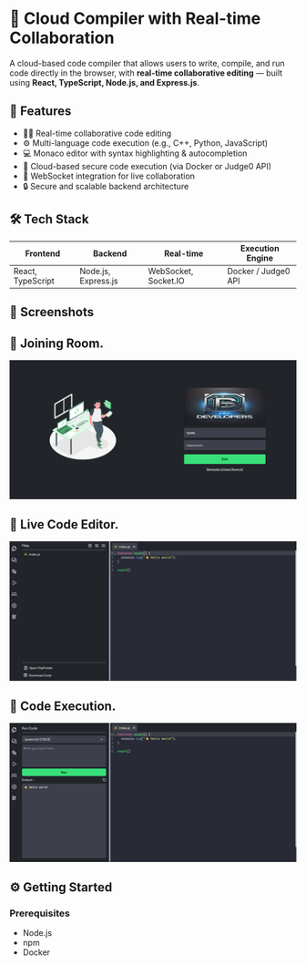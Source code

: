 # 🧠 Cloud Compiler with Real-time Collaboration

A cloud-based code compiler that allows users to write, compile, and run code directly in the browser, with **real-time collaborative editing** — built using **React, TypeScript, Node.js, and Express.js**.

## 🚀 Features

- 👨‍💻 Real-time collaborative code editing
- ⚙️ Multi-language code execution (e.g., C++, Python, JavaScript)
- 💻 Monaco editor with syntax highlighting & autocompletion
- 🧪 Cloud-based secure code execution (via Docker or Judge0 API)
- 📡 WebSocket integration for live collaboration
- 🔒 Secure and scalable backend architecture

## 🛠️ Tech Stack

| Frontend            | Backend               | Real-time         | Execution Engine    |
|---------------------|------------------------|--------------------|---------------------|
| React, TypeScript   | Node.js, Express.js    | WebSocket, Socket.IO | Docker / Judge0 API |

## 📸 Screenshots

## 📸 Joining Room. 
![Joining Room](./Output/img1.png)
## 📸 Live Code Editor.
![Live Code Editor](./Output/img2.png)
## 📸 Code Execution.
![Code Execution](./Output/img3.png)

## ⚙️ Getting Started

### Prerequisites

- Node.js 
- npm
- Docker
